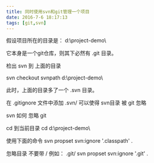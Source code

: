 ```yaml
---
title: 同时使用svn和git管理一个项目
date: 2016-7-6 18:17:13
tags: [git,svn]
---
```


假设项目所在的目录是： d:\\project-demo\\

它本身是一个git仓库，则其下必然有 .git 目录。

检出 svn 到 上面的目录

svn checkout svnpath d:\\project-demo\\

此时，上面的目录多了一个 .svn 目录。

在 .gitignore 文件中添加 .svn/ 可以使得 svn目录 被 git 忽略

svn 如何 忽略 git

cd 到当前目录
cd d:\\project-demo\\

使用下面的命令
svn propset svn:ignore '.classpath' .

忽略目录 不要带 / 例如： .git/
svn propset svn:ignore '.git' .

